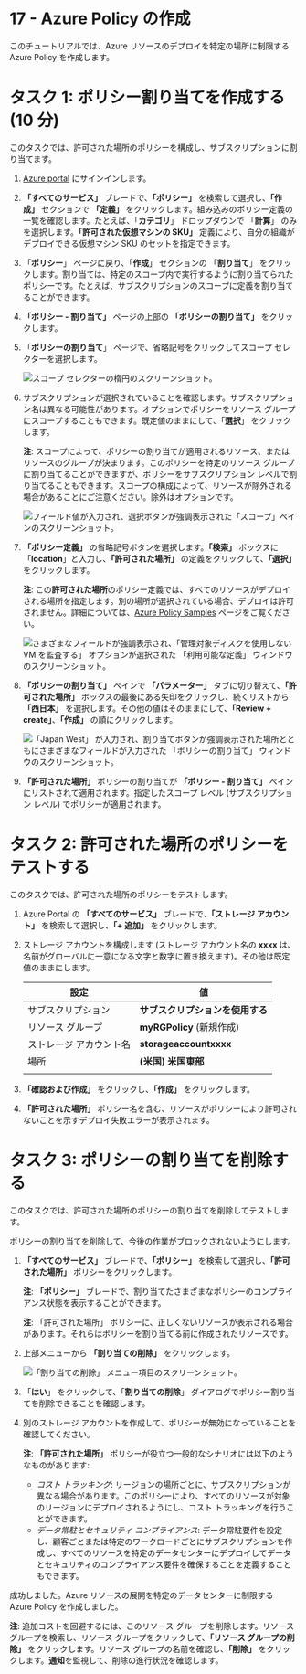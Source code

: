 ﻿---
wts:
    title: '17 - Azure Policy の作成 (10 分)'
    module: 'モジュール 05: ID、ガバナンス、プライバシー、およびコンプライアンス機能に関する説明'
---
# 17 - Azure Policy の作成

このチュートリアルでは、Azure リソースのデプロイを特定の場所に制限する Azure Policy を作成します。

# タスク 1: ポリシー割り当てを作成する (10 分)

このタスクでは、許可された場所のポリシーを構成し、サブスクリプションに割り当てます。 

1. [Azure portal](https://portal.azure.com) にサインインします。

2. **「すべてのサービス」** ブレードで、**「ポリシー」** を検索して選択し、**「作成」** セクションで **「定義」** をクリックします。組み込みのポリシー定義の一覧を確認します。たとえば、「**カテゴリ**」 ドロップダウンで 「**計算**」 のみを選択します。**「許可された仮想マシンの SKU」** 定義により、自分の組織がデプロイできる仮想マシン SKU のセットを指定できます。

3. 「**ポリシー**」 ページに戻り、「**作成**」 セクションの 「**割り当て**」 をクリックします。割り当ては、特定のスコープ内で実行するように割り当てられたポリシーです。たとえば、サブスクリプションのスコープに定義を割り当てることができます。 

4. **「ポリシー - 割り当て」** ページの上部の **「ポリシーの割り当て」** をクリックします。

5. 「**ポリシーの割り当て**」 ページで、省略記号をクリックしてスコープ セレクターを選択します。

    ![スコープ セレクターの楕円のスクリーンショット。](../images/1401.png)

6. サブスクリプションが選択されていることを確認します。サブスクリプション名は異なる可能性があります。オプションでポリシーをリソース グループにスコープすることもできます。既定値のままにして、「**選択**」 をクリックします。 

    **注**: スコープによって、ポリシーの割り当てが適用されるリソース、またはリソースのグループが決まります。このポリシーを特定のリソース グループに割り当てることができますが、ポリシーをサブスクリプション レベルで割り当てることもできます。スコープの構成によって、リソースが除外される場合があることにご注意ください。除外はオプションです。

    ![フィールド値が入力され、選択ボタンが強調表示された「スコープ」ペインのスクリーンショット。 ](../images/1402.png)

7. **「ポリシー定義」** の省略記号ボタンを選択します。**「検索」** ボックスに「**location**」と入力し、**「許可された場所」** の定義をクリックして、**「選択」** をクリックします。

    **注**: この**許可された場所**のポリシー定義では、すべてのリソースがデプロイされる場所を指定します。別の場所が選択されている場合、デプロイは許可されません。詳細については、[Azure Policy Samples](https://docs.microsoft.com/ja-jp/azure/governance/policy/samples/index) ページをご覧ください。

   ![さまざまなフィールドが強調表示され、「管理対象ディスクを使用しない VM を監査する」 オプションが選択された 「利用可能な定義」 ウィンドウのスクリーンショット。](../images/1403.png)

8.  **「ポリシーの割り当て」** ペインで **「パラメーター」** タブに切り替えて、**「許可された場所」** ボックスの最後にある矢印をクリックし、続くリストから **「西日本」** を選択します。その他の値はそのままにして、**「Review + create」**、**「作成」** の順にクリックします。

    ![「Japan West」 が入力され、割り当てボタンが強調表示された場所とともにさまざまなフィールドが入力された 「ポリシーの割り当て」 ウィンドウのスクリーンショット。](../images/1404.png)

9. **「許可された場所」** ポリシーの割り当てが **「ポリシー - 割り当て」** ペインにリストされて適用されます。指定したスコープ レベル (サブスクリプション レベル) でポリシーが適用されます。

# タスク 2: 許可された場所のポリシーをテストする

このタスクでは、許可された場所のポリシーをテストします。 

1. Azure Portal の **「すべてのサービス」** ブレードで、**「ストレージ アカウント」** を検索して選択し、**「+ 追加」** をクリックします。

2. ストレージ アカウントを構成します (ストレージ アカウント名の **xxxx** は、名前がグローバルに一意になる文字と数字に置き換えます)。その他は既定値のままにします。 

    | 設定 | 値 | 
    | --- | --- |
    | サブスクリプション | **サブスクリプションを使用する** |
    | リソース グループ | **myRGPolicy** (新規作成) |
    | ストレージ アカウント名 | **storageaccountxxxx** |
    | 場所 | **(米国) 米国東部** |
    | | |

3. **「確認および作成」** をクリックし、**「作成」** をクリックします。 

4. **「許可された場所」** ポリシー名を含む、リソースがポリシーにより許可されないことを示すデプロイ失敗エラーが表示されます。

# タスク 3: ポリシーの割り当てを削除する

このタスクでは、許可された場所のポリシーの割り当てを削除してテストします。 

ポリシーの割り当てを削除して、今後の作業がブロックされないようにします。

1. **「すべてのサービス」** ブレードで、**「ポリシー」** を検索して選択し、**「許可された場所」** ポリシーをクリックします。

    **注**: **「ポリシー」** ブレードで、割り当てたさまざまなポリシーのコンプライアンス状態を表示することができます。

    **注**: 「許可された場所」 ポリシーに、正しくないリソースが表示される場合があります。それらはポリシーを割り当てる前に作成されたリソースです。

2. 上部メニューから **「割り当ての削除」** をクリックします。

   ![「割り当ての削除」 メニュー項目のスクリーンショット。](../images/1407.png)

3. 「**はい**」 をクリックして、「**割り当ての削除**」 ダイアログでポリシー割り当てを削除できることを確認します。

4. 別のストレージ アカウントを作成して、ポリシーが無効になっていることを確認してください。

    **注**: **「許可された場所」** ポリシーが役立つ一般的なシナリオには以下のようなものがあります: 
    - *コスト トラッキング*: リージョンの場所ごとに、サブスクリプションが異なる場合があります。このポリシーにより、すべてのリソースが対象のリージョンにデプロイされるようにし、コスト トラッキングを行うことができます。 
    - *データ常駐とセキュリティ コンプライアンス*: データ常駐要件を設定し、顧客ごとまたは特定のワークロードごとにサブスクリプションを作成し、すべてのリソースを特定のデータセンターにデプロイしてデータとセキュリティのコンプライアンス要件を確保することを定義することもできます。

成功しました。Azure リソースの展開を特定のデータセンターに制限する Azure Policy を作成しました。

**注**: 追加コストを回避するには、このリソース グループを削除します。リソース グループを検索し、リソース グループをクリックして、**「リソース グループの削除」** をクリックします。リソース グループの名前を確認し、**「削除」** をクリックします。**通知**を監視して、削除の進行状況を確認します。
